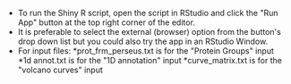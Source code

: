 * To run the Shiny R script, open the script in RStudio and click the "Run App" button at the top right corner of the editor.
* It is preferable to select the external (browser) option from the button's drop down list but you could also try the app in an RStudio Window.
* For input files: 
  *prot_frm_perseus.txt is for the "Protein Groups" input
  *1d annot.txt is for the "1D annotation" input
  *curve_matrix.txt is for the "volcano curves" input
